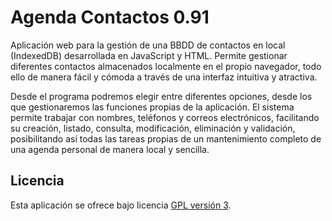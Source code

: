 Agenda Contactos 0.91
================================

Aplicación web para la gestión de una BBDD de contactos en local (IndexedDB) desarrollada en JavaScript y HTML.
Permite gestionar diferentes contactos almacenados localmente en el propio navegador, todo ello de manera
fácil y cómoda a través de una interfaz intuitiva y atractiva.

Desde el programa podremos elegir entre diferentes opciones, desde los que gestionaremos las funciones 
propias de la aplicación. El sistema permite trabajar con nombres, teléfonos y correos electrónicos,
facilitando su creación, listado, consulta, modificación, eliminación y validación, posibilitando así 
todas las tareas propias de un mantenimiento completo de una agenda personal de manera local y sencilla.

## Licencia
Esta aplicación se ofrece bajo licencia [GPL versión 3].

[GPL versión 3]: https://www.gnu.org/licenses/gpl-3.0.en.html
